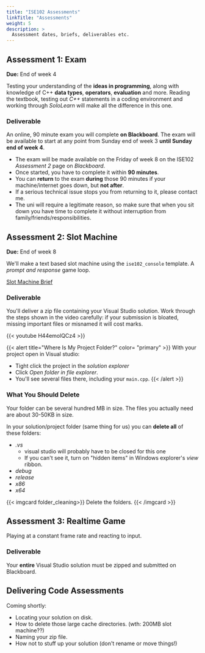 ```yaml
---
title: "ISE102 Assessments"
linkTitle: "Assessments"
weight: 5
description: >
  Assessment dates, briefs, deliverables etc.
---
```



## Assessment 1: Exam

**Due:** End of week 4

Testing your understanding of the **ideas in programming**, along with knowledge of C++ **data types**, **operators**, **evaluation** and more. Reading the textbook, testing out _C++_ statements in a coding environment and working through _SoloLearn_ will make all the difference in this one.

### Deliverable

An online, 90 minute exam you will complete **on Blackboard**. The exam will be available to start at any point from Sunday end of week 3 **until Sunday end of week 4**. 

  * The exam will be made available on the Friday of week 8 on the ISE102 _Assessment 2_ page on _Blackboard_.
  * Once started, you have to complete it within **90 minutes**.
  * You can **return** to the exam **during** those 90 minutes if your machine/internet goes down, but **not after**.
  * If a serious technical issue stops you from returning to it, please contact me. 
  * The uni will require a legitimate reason, so make sure that when you sit down you have time to complete it without interruption from family/friends/responsibilities.  

## Assessment 2: Slot Machine
**Due:** End of week 8

We'll make a text based slot machine using the `ise102_console` template. A _prompt and response_ game loop.

[Slot Machine Brief](https://laureate-au.blackboard.com/bbcswebdav/pid-8547440-dt-content-rid-36256223_1/xid-36256223_1)

### Deliverable 

You'll deliver a zip file containing your Visual Studio solution. Work through the steps shown in the video carefully: if your submission is bloated, missing important files or misnamed it will cost marks.

{{< youtube H44emolQCz4 >}}

{{< alert title="Where Is My Project Folder?" color= "primary" >}}
With your project open in Visual studio:
  * Tight click the project in the _solution explorer_
  * Click _Open folder in file explorer_. 
  * You'll see several files there, including your `main.cpp`.
{{< /alert >}}

### What You Should Delete
Your folder can be several hundred MB in size. The files you actually need are about 30-50KB in size.

In your solution/project folder (same thing for us) you can **delete all** of these folders:
* _.vs_ 
    * visual studio will probably have to be closed for this one
    * If you can't see it, turn on "hidden items" in Windows explorer's _view_ ribbon.
* _debug_
* _release_
* _x86_
* _x64_

{{< imgcard folder_cleaning>}}
Delete the folders.
{{< /imgcard >}}


## Assessment 3: Realtime Game

Playing at a constant frame rate and reacting to input.

### Deliverable

Your **entire** Visual Studio solution must be zipped and submitted on Blackboard.

## Delivering Code Assessments

Coming shortly:

* Locating your solution on disk.
* How to delete those large cache directories. (wth: 200MB slot machine??)
* Naming your zip file.
* How not to stuff up your solution (don't rename or move things!)